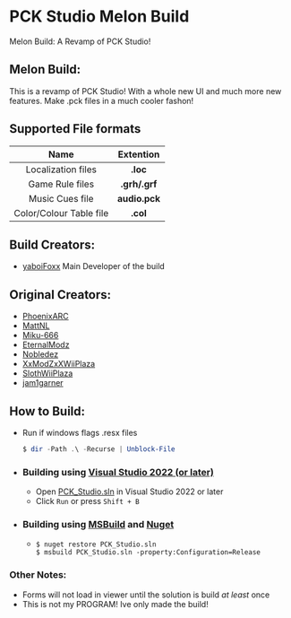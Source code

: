 # PCK Studio Melon Build
Melon Build: A Revamp of PCK Studio!

## Melon Build:
This is a revamp of PCK Studio! With a whole new UI and much more new features. Make .pck files in a much cooler fashon! 

## Supported File formats

| Name | Extention |
|:-:|:-:|
| Localization files | **.loc** |
| Game Rule files | **.grh/.grf** |
| Music Cues file |**audio.pck** |
| Color/Colour Table file | **.col** |

## Build Creators:
* [yaboiFoxx](https://github.com/yaboiFoxx) Main Developer of the build

## Original Creators:
*  [PhoenixARC](https://github.com/PhoenixARC)
*  [MattNL](https://github.com/MattN-L)
*  [Miku-666](https://github.com/NessieHax)
*  [EternalModz](https://github.com/EternalModz)
*  [Nobledez](https://github.com/Nobledez)
*  [XxModZxXWiiPlaza](https://github.com/XxModZxXWiiPlaza)
*  [SlothWiiPlaza](https://github.com/Kashiiera)
*  [jam1garner](https://github.com/jam1garner)


## How to Build:

* Run if windows flags .resx files
    ```powershell
    $ dir -Path .\ -Recurse | Unblock-File
    ```
- ### Building using [Visual Studio 2022 (or later)](https://visualstudio.microsoft.com/downloads)
    * Open [PCK_Studio.sln](./PCK_Studio.sln) in Visual Studio 2022 or later
    * Click `Run` or press `Shift + B`

- ### Building using [MSBuild](https://github.com/dotnet/msbuild/releases) and [Nuget](https://www.nuget.org/downloads)
  * ```shell
    $ nuget restore PCK_Studio.sln
    $ msbuild PCK_Studio.sln -property:Configuration=Release
    ```

### Other Notes:

* Forms will not load in viewer until the solution is build _at least_ once
* This is not my PROGRAM! Ive only made the build!


